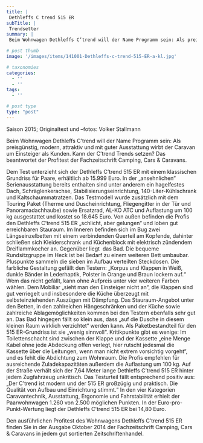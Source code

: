 ```yaml
---
title: |
 Dethleffs C trend 515 ER
subTitle: |
 Trendsetter
summary: |
 Beim Wohnwagen Dethleffs C’trend will der Name Programm sein: Als preisgünstig, modern, attraktiv und mit guter Ausstattung wirbt der Caravan um Einsteiger als Kunden. Kann der C’trend Trends setzen? Das beantwortet der Profitest der Fachzeitschrift Camping, Cars & Caravans.

# post thumb
image: '/images/items/141001-Dethleffs-c-trend-515-ER-a-kl.jpg'

# taxonomies
categories: 
  - ''
  - ''
tags:
  - ''

# post type
type: "post"
---
```


Saison 2015; Originaltext und –fotos: Volker Stallmann  

Beim Wohnwagen Dethleffs C’trend will der Name Programm sein: Als preisgünstig, modern, attraktiv und mit guter Ausstattung wirbt der Caravan um Einsteiger als Kunden. Kann der C’trend Trends setzen? Das beantwortet der Profitest der Fachzeitschrift Camping, Cars & Caravans.  

Dem Test unterzieht sich der Dethleffs C’trend 515 ER mit einem klassischen Grundriss für Paare, erhältlich ab 15.999 Euro. In der „ansehnlichen“ Serienausstattung bereits enthalten sind unter anderem ein hagelfestes Dach, Schräglenkerachse, Stabilisierungseinrichtung, 140-Liter-Kühlschrank und Kaltschaummatratzen. Das Testmodell wurde zusätzlich mit dem Touring Paket (Therme und Duscheinrichtung, Fliegengitter in der Tür und Panoramadachhaube) sowie Ersatzrad, AL-KO ATC und Auflastung um 100 kg ausgestattet und kostet so 18.645 Euro. Von außen befinden die Profis den Dethleffs C’trend 515 ER „schlicht, aber gelungen“ und loben gut erreichbaren Stauraum. Im Inneren befinden sich im Bug zwei Längseinzelbetten mit einem verbindenden Querteil am Kopfende, dahinter schließen sich Kleiderschrank und Küchenblock mit elektrisch zündendem Dreiflammkocher an. Gegenüber liegt  das Bad. Die bequeme Rundsitzgruppe im Heck ist bei Bedarf zu einem weiteren Bett umbaubar. Pluspunkte sammeln die sieben im Aufbau verteilten Steckdosen. Die farbliche Gestaltung gefällt den Testern: „Korpus und Klappen in Weiß, dunkle Bänder in Lederhaptik, Polster in Orange und Braun lockern auf.“ Wem das nicht gefällt, kann ohne Aufpreis unter vier weiteren Farben wählen. Dem Mobiliar „sieht man den Einsteiger nicht an“, die Klappen sind gut verriegelt und insbesondere die Küche überzeugt mit selbsteinziehenden Auszügen mit Dämpfung. Das Stauraum-Angebot unter den Betten, in den zahlreichen Hängeschränken und der Küche sowie zahlreiche Ablagemöglichkeiten kommen bei den Testern ebenfalls sehr gut an. Das Bad hingegen fällt so klein aus, dass „auf die Dusche in diesem kleinen Raum wirklich verzichtet“ werden kann. Als Paketbestandteil für den 515 ER-Grundriss ist sie „wenig sinnvoll“. Kritikpunkte gibt es wenige: Im Toilettenschacht sind zwischen der Klappe und der Kassette „eine Menge Kabel ohne jede Abdeckung offen verlegt, hier rutscht jedesmal die Kassette über die Leitungen, wenn man nicht extrem vorsichtig vorgeht“, und es fehlt die Abdichtung zum Wohnraum. Die Profis empfehlen für ausreichende Zuladekapazitäten außerdem die Auflastung um 100 kg. Auf der Straße verhält sich der 7,64 Meter lange Dethleffs C’trend 515 ER hinter jedem Zugfahrzeug unkritisch. Das Testurteil fällt entsprechend positiv aus: „Der C’trend ist modern und der 515 ER großzügig und praktisch. Die Qualität von Aufbau und Einrichtung stimmt.“ In den vier Kategorien Caravantechnik, Ausstattung, Ergonomie und Fahrstabilität erhielt der Paarwohnwagen 1.260 von 2.500 möglichen Punkten. In der Euro-pro-Punkt-Wertung liegt der Dethleffs C’trend 515 ER bei 14,80 Euro.  

Den ausführlichen Profitest des Wohnwagens Dethleffs C’trend 515 ER finden Sie in der Ausgabe Oktober 2014 der Fachzeitschrift Camping, Cars & Caravans in jedem gut sortierten Zeitschriftenhandel.